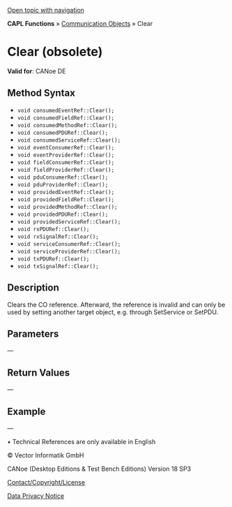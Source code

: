 [Open topic with navigation](../../../../../CANoeDEFamily.htm#Topics/CAPLFunctions/CommunicationObjects/Methods/CAPLfunctionClear.md)

**CAPL Functions** » [Communication Objects](../CAPLfunctionsCOOverview.md) » Clear

# Clear (obsolete)

**Valid for**: CANoe DE

## Method Syntax

- `void consumedEventRef::Clear();`
- `void consumedFieldRef::Clear();`
- `void consumedMethodRef::Clear();`
- `void consumedPDURef::Clear();`
- `void consumedServiceRef::Clear();`
- `void eventConsumerRef::Clear();`
- `void eventProviderRef::Clear();`
- `void fieldConsumerRef::Clear();`
- `void fieldProviderRef::Clear();`
- `void pduConsumerRef::Clear();`
- `void pduProviderRef::Clear();`
- `void providedEventRef::Clear();`
- `void providedFieldRef::Clear();`
- `void providedMethodRef::Clear();`
- `void providedPDURef::Clear();`
- `void providedServiceRef::Clear();`
- `void rxPDURef::Clear();`
- `void rxSignalRef::Clear();`
- `void serviceConsumerRef::Clear();`
- `void serviceProviderRef::Clear();`
- `void txPDURef::Clear();`
- `void txSignalRef::Clear();`

## Description

Clears the CO reference. Afterward, the reference is invalid and can only be used by setting another target object, e.g. through SetService or SetPDU.

## Parameters

—

## Return Values

—

## Example

—

• Technical References are only available in English

© Vector Informatik GmbH

CANoe (Desktop Editions & Test Bench Editions) Version 18 SP3

[Contact/Copyright/License](../../../Shared/ContactCopyrightLicense.md)

[Data Privacy Notice](https://www.vector.com/int/en/company/get-info/privacy-policy/)